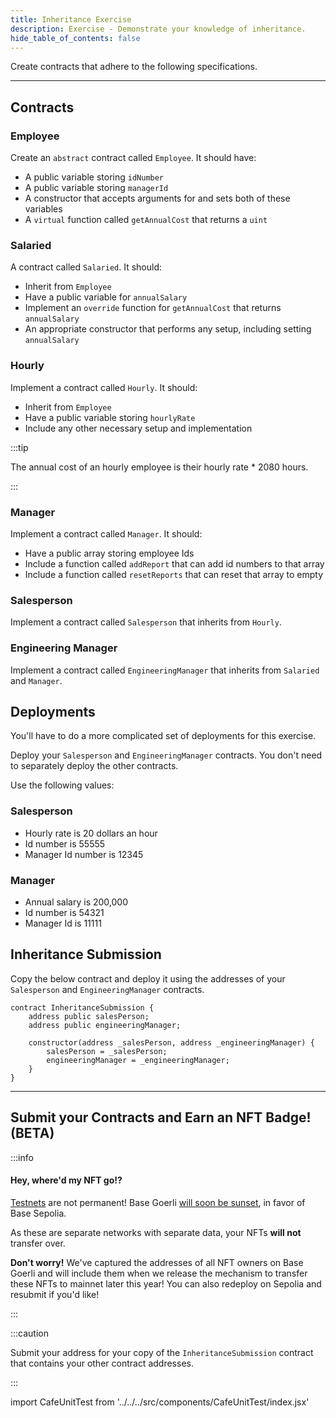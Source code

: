 ```yaml
---
title: Inheritance Exercise
description: Exercise - Demonstrate your knowledge of inheritance.
hide_table_of_contents: false
---
```


Create contracts that adhere to the following specifications.

---

## Contracts

### Employee

Create an `abstract` contract called `Employee`. It should have:

- A public variable storing `idNumber`
- A public variable storing `managerId`
- A constructor that accepts arguments for and sets both of these variables
- A `virtual` function called `getAnnualCost` that returns a `uint`

### Salaried

A contract called `Salaried`. It should:

- Inherit from `Employee`
- Have a public variable for `annualSalary`
- Implement an `override` function for `getAnnualCost` that returns `annualSalary`
- An appropriate constructor that performs any setup, including setting `annualSalary`

### Hourly

Implement a contract called `Hourly`. It should:

- Inherit from `Employee`
- Have a public variable storing `hourlyRate`
- Include any other necessary setup and implementation

:::tip

The annual cost of an hourly employee is their hourly rate \* 2080 hours.

:::

### Manager

Implement a contract called `Manager`. It should:

- Have a public array storing employee Ids
- Include a function called `addReport` that can add id numbers to that array
- Include a function called `resetReports` that can reset that array to empty

### Salesperson

Implement a contract called `Salesperson` that inherits from `Hourly`.

### Engineering Manager

Implement a contract called `EngineeringManager` that inherits from `Salaried` and `Manager`.

## Deployments

You'll have to do a more complicated set of deployments for this exercise.

Deploy your `Salesperson` and `EngineeringManager` contracts. You don't need to separately deploy the other contracts.

Use the following values:

### Salesperson

- Hourly rate is 20 dollars an hour
- Id number is 55555
- Manager Id number is 12345

### Manager

- Annual salary is 200,000
- Id number is 54321
- Manager Id is 11111

## Inheritance Submission

Copy the below contract and deploy it using the addresses of your `Salesperson` and `EngineeringManager` contracts.

```solidity
contract InheritanceSubmission {
    address public salesPerson;
    address public engineeringManager;

    constructor(address _salesPerson, address _engineeringManager) {
        salesPerson = _salesPerson;
        engineeringManager = _engineeringManager;
    }
}
```

---

## Submit your Contracts and Earn an NFT Badge! (BETA)

:::info

#### Hey, where'd my NFT go!?

[Testnets](../deployment-to-testnet/test-networks) are not permanent! Base Goerli [will soon be sunset](https://base.mirror.xyz/kkz1-KFdUwl0n23PdyBRtnFewvO48_m-fZNzPMJehM4), in favor of Base Sepolia.

As these are separate networks with separate data, your NFTs **will not** transfer over.

**Don't worry!** We've captured the addresses of all NFT owners on Base Goerli and will include them when we release the mechanism to transfer these NFTs to mainnet later this year! You can also redeploy on Sepolia and resubmit if you'd like!

:::

:::caution

Submit your address for your copy of the `InheritanceSubmission` contract that contains your other contract addresses.

:::

import CafeUnitTest from '../../../src/components/CafeUnitTest/index.jsx'

<CafeUnitTest nftNum={8}/>
